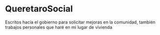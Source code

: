 # QueretaroSocial
Escritos hacia el gobierno para solicitar mejoras en la comunidad, también trabajos personales que haré en mi lugar de vivienda
